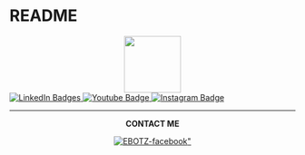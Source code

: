 # README


   <div id="badges" align="center">
     <img src="https://media.giphy.com/media/M9gbBd9nbDrOTu1Mqx/giphy.gif" width="100"/>
   </div>

   <div id="badges">
     <a href="your-linkedin-URL">
       <img src="https://img.shields.io/badge/LinkedIn-green?style=for-the-badge&logo=linkedin&logoColor=white"
   alt="LinkedIn Badges"/>
     </a>
     <a href="your-youtube-URL">
       <img src="https://img.shields.io/badge/Youtube-yellow?style=for-the-badge&logo=youtube&logoColor=white"
   alt="Youtube Badge"/>
     </a>
     <a href="your-instagram-URL">
       <img src="https://img.shields.io/badge/Instagram-violet?style=for-the-badge&logo=instagram&logoColor=white"
   alt="Instagram Badge"/>
     <a/>
   </div>

   ----

   <p align="center">
   <b>CONTACT ME</b>
   </p>

   <p align="center">
     <a href="https://www.facebook.com/" target="blank">
       <img src="https://img.icons8.com/bubbles/100/000000/facebook-new.png" alt="EBOTZ-facebook" />"
